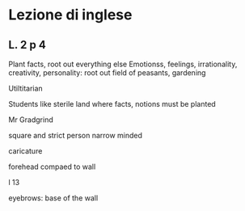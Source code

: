 # Lezione di inglese
## L. 2 p 4

Plant facts, root out everything else
Emotionss, feelings, irrationality, creativity, personality: root out
field of peasants, gardening

Utiltitarian

Students like sterile land where facts, notions must be planted 

Mr Gradgrind

square and strict person
narrow minded

caricature

forehead compaed to wall

l 13

eyebrows: base of the wall
<!--stackedit_data:
eyJoaXN0b3J5IjpbODM2MjAwNjA2LC0xNzMwMDQ3OTQxXX0=
-->